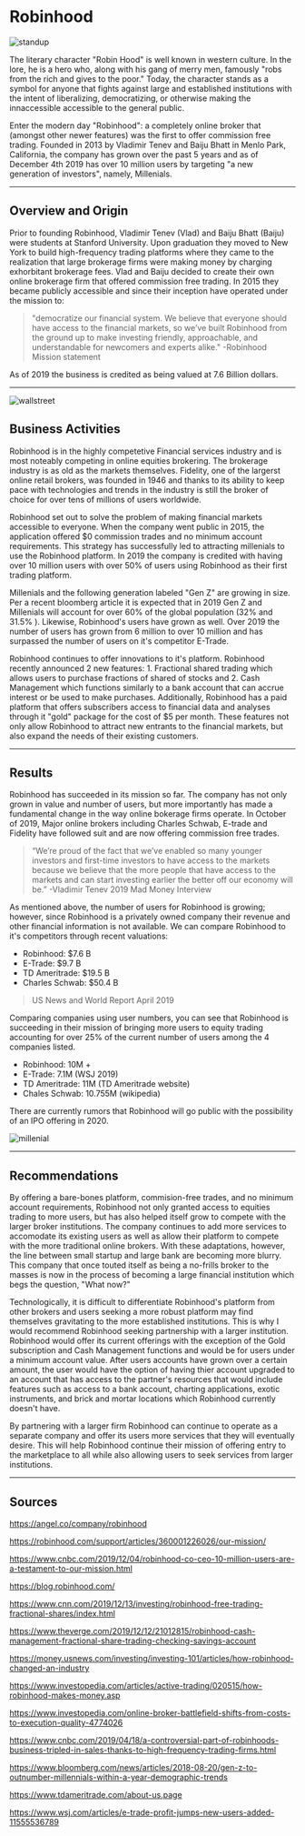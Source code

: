 
# **Robinhood**

![standup](https://images.unsplash.com/photo-1500916238192-534e3e59d5fa?ixlib=rb-1.2.1&ixid=eyJhcHBfaWQiOjEyMDd9&auto=format&fit=crop&w=1350&q=80)

The literary character "Robin Hood" is well known in western culture.  In the lore, he is a hero who, along with his gang of merry men, famously "robs from the rich and gives to the poor."  Today, the character stands as a symbol for anyone that fights against large and established institutions with the intent of liberalizing, democratizing, or otherwise making the innaccessible accessible to the general public.

Enter the modern day "Robinhood": a completely online broker that (amongst other newer features) was the first to offer commission free trading.  Founded in 2013 by Vladimir Tenev and Baiju Bhatt in Menlo Park, California, the company has grown over the past 5 years and as of December 4th 2019 has over 10 million users by targeting "a new generation of investors", namely, Millenials.

---
## Overview and Origin

Prior to founding Robinhood, Vladimir Tenev (Vlad) and Baiju Bhatt (Baiju) were students at Stanford University. Upon graduation they moved to New York to build high-frequency trading platforms where they came to the realization that large brokerage firms were making money by charging exhorbitant brokerage fees. Vlad and Baiju decided to create their own online brokerage firm that offered commission free trading.  In 2015 they became publicly accessible and since their inception have operated under the mission to:

>"democratize our financial system. We believe that everyone should have access to the financial markets, so we’ve built Robinhood from the ground up to make investing friendly, approachable, and understandable for newcomers and experts alike."
-Robinhood Mission statement

As of 2019 the business is credited as being valued at 7.6 Billion dollars. 

---
![wallstreet](https://images.unsplash.com/photo-1534469650761-fce6cc26ac0d?ixlib=rb-1.2.1&ixid=eyJhcHBfaWQiOjEyMDd9&auto=format&fit=crop&w=1351&q=80)

## Business Activities

Robinhood is in the highly competetive Financial services industry and is most noteably competing in online equities brokering. The brokerage industry is as old as the markets themselves.  Fidelity, one of the largerst online retail brokers, was founded in 1946 and thanks to its ability to keep pace with technologies and trends in the industry is still the broker of choice for over tens of millions of users worldwide.  

Robinhood set out to solve the problem of making financial markets accessible to everyone.  When the company went public in 2015, the application offered $0 commission trades and no minimum account requirements.  This strategy has successfully led to attracting millenials to use the Robinhood platform.  In 2019 the company is credited with having over 10 million users with over 50% of users using Robinhood as their first trading platform.

Millenials and the following generation labeled "Gen Z" are growing in size.  Per a recent bloomberg article it is expected that in 2019 Gen Z and Millenials will account for over 60% of the global population (32% and 31.5% ).  Likewise, Robinhood's users have grown as well.  Over 2019 the number of users has grown from 6 million to over 10 million and has surpassed the number of users on it's competitor E-Trade.  

Robinhood continues to offer innovations to it's platform.  Robinhood recently announced 2 new features: 1. Fractional shared trading which allows users to purchase fractions of shared of stocks and 2. Cash Management which functions similarly to a bank account that can accrue interest or be used to make purchases.  Additionally, Robinhood has a paid platform that offers subscribers access to financial data and analyses through it "gold" package for the cost of $5 per month. These features not only allow Robinhood to attract new entrants to the financial markets, but also expand the needs of their existing customers.

---

## Results

Robinhood has succeeded in its mission so far.  The company has not only grown in value and number of users, but more importantly has made a fundamental change in the way online bokerage firms operate.  In October of 2019, Major online brokers including Charles Schwab, E-trade and Fidelity have followed suit and are now offering commission free trades.  

>“We’re proud of the fact that we’ve enabled so many younger investors and first-time investors to have access to the markets because we believe that the more people that have access to the markets and can start investing earlier the better off our economy will be.”
-Vladimir Tenev 2019 Mad Money Interview

As mentioned above, the number of users for Robinhood is growing; however, since Robinhood is a privately owned company their revenue and other financial information is not available.  We can compare Robinhood to it's competitors through recent valuations:

*   Robinhood: $7.6 B
*   E-Trade: $9.7 B
*   TD Ameritrade: $19.5 B
*   Charles Schwab: $50.4 B
>US News and World Report April 2019

Comparing companies using user numbers, you can see that Robinhood is succeeding in their mission of bringing more users to equity trading accounting for over 25% of the current number of users among the 4 companies listed.

*   Robinhood: 10M +
*   E-Trade: 7.1M (WSJ 2019)
*   TD Ameritrade: 11M (TD Ameritrade website)
*   Chales Schwab: 10.755M (wikipedia)

There are currently rumors that Robinhood will go public with the possibility of an IPO offering in 2020.

![millenial](https://images.unsplash.com/photo-1518186233392-c232efbf2373?ixlib=rb-1.2.1&ixid=eyJhcHBfaWQiOjEyMDd9&auto=format&fit=crop&w=1267&q=80)

---
## Recommendations

By offering a bare-bones platform, commision-free trades, and no minimum account requirements, Robinhood not only granted access to equities trading to more users, but has also helped itself grow to compete with the larger broker institutions. The company continues to add more services to accomodate its existing users as well as allow their platform to compete with the more traditional online brokers.  With these adaptations, however, the line between small startup and large bank are becoming more blurry.  This company that once touted itself as being a no-frills broker to the masses is now in the process of becoming a large financial institution which begs the question, "What now?"

Technologically, it is difficult to differentiate Robinhood's platform from other brokers and users seeking a more robust platform may find themselves gravitating to the more established institutions.  This is why I would recommend Robinhood seeking partnership with a larger institution.  Robinhood would offer its current offerings with the exception of the Gold subscription and Cash Management functions and would be for users under a minimum account value. After users accounts have grown over a certain amount, the user would have the option of having thier account upgraded to an account that has access to the partner's resources that would include features such as access to a bank account, charting applications, exotic instruments, and brick and mortar locations which Robinhood currently doesn't have.  

By partnering with a larger firm Robinhood can continue to operate as a separate company and offer its users more services that they will eventually desire.  This will help Robinhood continue their mission of offering entry to the marketplace to all while also allowing users to seek services from larger institutions.

---
## Sources

https://angel.co/company/robinhood

https://robinhood.com/support/articles/360001226026/our-mission/

https://www.cnbc.com/2019/12/04/robinhood-co-ceo-10-million-users-are-a-testament-to-our-mission.html

https://blog.robinhood.com/

https://www.cnn.com/2019/12/13/investing/robinhood-free-trading-fractional-shares/index.html

https://www.theverge.com/2019/12/12/21012815/robinhood-cash-management-fractional-share-trading-checking-savings-account

https://money.usnews.com/investing/investing-101/articles/how-robinhood-changed-an-industry

https://www.investopedia.com/articles/active-trading/020515/how-robinhood-makes-money.asp

https://www.investopedia.com/online-broker-battlefield-shifts-from-costs-to-execution-quality-4774026

https://www.cnbc.com/2019/04/18/a-controversial-part-of-robinhoods-business-tripled-in-sales-thanks-to-high-frequency-trading-firms.html

https://www.bloomberg.com/news/articles/2018-08-20/gen-z-to-outnumber-millennials-within-a-year-demographic-trends

https://www.tdameritrade.com/about-us.page

https://www.wsj.com/articles/e-trade-profit-jumps-new-users-added-11555536789